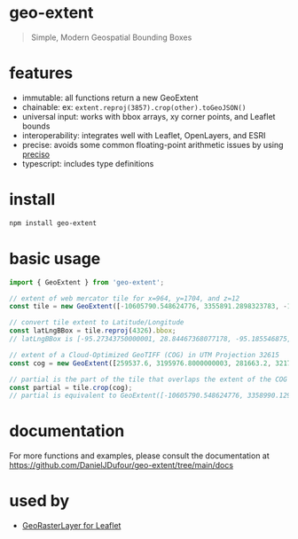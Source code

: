 # geo-extent
> Simple, Modern Geospatial Bounding Boxes

# features
- immutable: all functions return a new GeoExtent
- chainable: ex: `extent.reproj(3857).crop(other).toGeoJSON()`
- universal input: works with bbox arrays, xy corner points, and Leaflet bounds
- interoperability: integrates well with Leaflet, OpenLayers, and ESRI
- precise: avoids some common floating-point arithmetic issues by using [preciso](https://github.com/danieljdufour/preciso)
- typescript: includes type definitions

# install
```bash
npm install geo-extent
```

# basic usage
```js
import { GeoExtent } from 'geo-extent';

// extent of web mercator tile for x=964, y=1704, and z=12
const tile = new GeoExtent([-10605790.548624776, 3355891.2898323783, -10596006.609004272, 3365675.2294528796], { srs: 3857 });

// convert tile extent to Latitude/Longitude
const latLngBBox = tile.reproj(4326).bbox;
// latLngBBox is [-95.27343750000001, 28.84467368077178, -95.185546875, 28.921631282421277]

// extent of a Cloud-Optimized GeoTIFF (COG) in UTM Projection 32615
const cog = new GeoExtent([259537.6, 3195976.8000000003, 281663.2, 3217617.6], { srs: 32615 });

// partial is the part of the tile that overlaps the extent of the COG
const partial = tile.crop(cog);
// partial is equivalent to GeoExtent([-10605790.548624776, 3358990.12945602, -10601914.152717294, 3365675.2294528796], 3857);
```

# documentation
For more functions and examples, please consult the documentation at https://github.com/DanielJDufour/geo-extent/tree/main/docs

# used by 
- [GeoRasterLayer for Leaflet](https://github.com/GeoTIFF/georaster-layer-for-leaflet)
 
